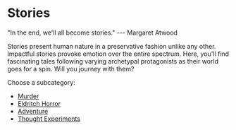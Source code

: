 # Stories

"In the end, we'll all become stories." --- Margaret Atwood

Stories present human nature in a preservative fashion unlike any other. Impactful stories provoke emotion over the entire spectrum. Here, you'll find fascinating tales following varying archetypal protagonists as their world goes for a spin. Will you journey with them?

Choose a subcategory:

- [Murder](murder/)
- [Eldritch Horror](eldritch-horror/)
- [Adventure](adventure/)
- [Thought Experiments](thought-experiments/)
